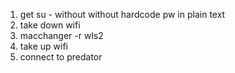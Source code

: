 1. get su - without without hardcode pw in plain text
2. take down wifi
3. macchanger -r wls2
4. take up wifi
5. connect to predator
